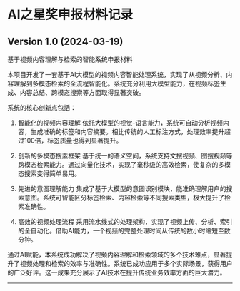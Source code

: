 # AI之星奖申报材料记录

## Version 1.0 (2024-03-19)

基于视频内容理解与检索的智能系统申报材料

本项目开发了一套基于AI大模型的视频内容智能处理系统，实现了从视频分析、内容理解到多模态检索的全流程智能化。系统充分利用大模型能力，在视频标签生成、内容总结、跨模态搜索等方面取得显著突破。

系统的核心创新点包括：

1. 智能化的视频内容理解
依托大模型的视觉-语言能力，系统可自动分析视频内容，生成准确的标签和内容摘要。相比传统的人工标注方式，处理效率提升超过100倍，标签质量也得到显著提升。

2. 创新的多模态搜索框架
基于统一的语义空间，系统支持文搜视频、图搜视频等跨模态检索能力。通过向量化技术，实现了毫秒级的高效检索，使复杂的多模态搜索变得简单易用。

3. 先进的意图理解能力
集成了基于大模型的意图识别模块，能准确理解用户的搜索意图。系统可智能区分标签检索、内容检索等不同搜索类型，极大提升了检索准确性。

4. 高效的视频处理流程
采用流水线式的处理架构，实现了视频上传、分析、索引的全自动化。借助AI能力，一个视频的完整处理时间从传统的数小时缩短至数分钟。

通过AI赋能，本系统成功解决了视频内容理解和检索领域的多个技术难点，显著提升了视频处理和检索的效率与准确性。系统已成功应用于多个实际场景，获得用户的广泛好评。这一成果充分展示了AI技术在提升传统业务效率方面的巨大潜力。

--- 
